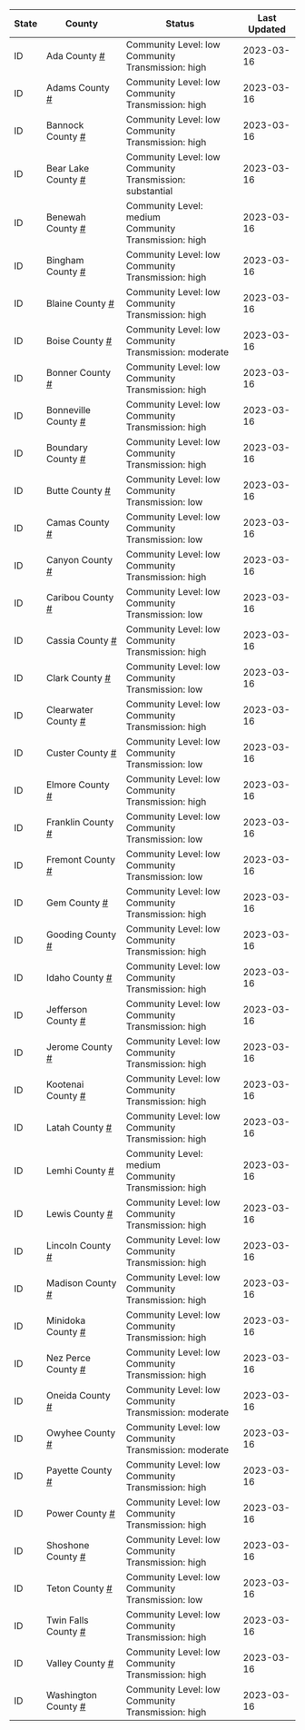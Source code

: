 State | County | Status | Last Updated
--- | --- | --- | --- 
ID | Ada County <a href="#ada_county">#</a> | <a name="ada_county"></a>Community Level: low<br/>Community Transmission: high | 2023-03-16
ID | Adams County <a href="#adams_county">#</a> | <a name="adams_county"></a>Community Level: low<br/>Community Transmission: high | 2023-03-16
ID | Bannock County <a href="#bannock_county">#</a> | <a name="bannock_county"></a>Community Level: low<br/>Community Transmission: high | 2023-03-16
ID | Bear Lake County <a href="#bear_lake_county">#</a> | <a name="bear_lake_county"></a>Community Level: low<br/>Community Transmission: substantial | 2023-03-16
ID | Benewah County <a href="#benewah_county">#</a> | <a name="benewah_county"></a>Community Level: medium<br/>Community Transmission: high | 2023-03-16
ID | Bingham County <a href="#bingham_county">#</a> | <a name="bingham_county"></a>Community Level: low<br/>Community Transmission: high | 2023-03-16
ID | Blaine County <a href="#blaine_county">#</a> | <a name="blaine_county"></a>Community Level: low<br/>Community Transmission: high | 2023-03-16
ID | Boise County <a href="#boise_county">#</a> | <a name="boise_county"></a>Community Level: low<br/>Community Transmission: moderate | 2023-03-16
ID | Bonner County <a href="#bonner_county">#</a> | <a name="bonner_county"></a>Community Level: low<br/>Community Transmission: high | 2023-03-16
ID | Bonneville County <a href="#bonneville_county">#</a> | <a name="bonneville_county"></a>Community Level: low<br/>Community Transmission: high | 2023-03-16
ID | Boundary County <a href="#boundary_county">#</a> | <a name="boundary_county"></a>Community Level: low<br/>Community Transmission: high | 2023-03-16
ID | Butte County <a href="#butte_county">#</a> | <a name="butte_county"></a>Community Level: low<br/>Community Transmission: low | 2023-03-16
ID | Camas County <a href="#camas_county">#</a> | <a name="camas_county"></a>Community Level: low<br/>Community Transmission: low | 2023-03-16
ID | Canyon County <a href="#canyon_county">#</a> | <a name="canyon_county"></a>Community Level: low<br/>Community Transmission: high | 2023-03-16
ID | Caribou County <a href="#caribou_county">#</a> | <a name="caribou_county"></a>Community Level: low<br/>Community Transmission: low | 2023-03-16
ID | Cassia County <a href="#cassia_county">#</a> | <a name="cassia_county"></a>Community Level: low<br/>Community Transmission: high | 2023-03-16
ID | Clark County <a href="#clark_county">#</a> | <a name="clark_county"></a>Community Level: low<br/>Community Transmission: low | 2023-03-16
ID | Clearwater County <a href="#clearwater_county">#</a> | <a name="clearwater_county"></a>Community Level: low<br/>Community Transmission: high | 2023-03-16
ID | Custer County <a href="#custer_county">#</a> | <a name="custer_county"></a>Community Level: low<br/>Community Transmission: low | 2023-03-16
ID | Elmore County <a href="#elmore_county">#</a> | <a name="elmore_county"></a>Community Level: low<br/>Community Transmission: high | 2023-03-16
ID | Franklin County <a href="#franklin_county">#</a> | <a name="franklin_county"></a>Community Level: low<br/>Community Transmission: low | 2023-03-16
ID | Fremont County <a href="#fremont_county">#</a> | <a name="fremont_county"></a>Community Level: low<br/>Community Transmission: low | 2023-03-16
ID | Gem County <a href="#gem_county">#</a> | <a name="gem_county"></a>Community Level: low<br/>Community Transmission: high | 2023-03-16
ID | Gooding County <a href="#gooding_county">#</a> | <a name="gooding_county"></a>Community Level: low<br/>Community Transmission: high | 2023-03-16
ID | Idaho County <a href="#idaho_county">#</a> | <a name="idaho_county"></a>Community Level: low<br/>Community Transmission: high | 2023-03-16
ID | Jefferson County <a href="#jefferson_county">#</a> | <a name="jefferson_county"></a>Community Level: low<br/>Community Transmission: high | 2023-03-16
ID | Jerome County <a href="#jerome_county">#</a> | <a name="jerome_county"></a>Community Level: low<br/>Community Transmission: high | 2023-03-16
ID | Kootenai County <a href="#kootenai_county">#</a> | <a name="kootenai_county"></a>Community Level: low<br/>Community Transmission: high | 2023-03-16
ID | Latah County <a href="#latah_county">#</a> | <a name="latah_county"></a>Community Level: low<br/>Community Transmission: high | 2023-03-16
ID | Lemhi County <a href="#lemhi_county">#</a> | <a name="lemhi_county"></a>Community Level: medium<br/>Community Transmission: high | 2023-03-16
ID | Lewis County <a href="#lewis_county">#</a> | <a name="lewis_county"></a>Community Level: low<br/>Community Transmission: high | 2023-03-16
ID | Lincoln County <a href="#lincoln_county">#</a> | <a name="lincoln_county"></a>Community Level: low<br/>Community Transmission: high | 2023-03-16
ID | Madison County <a href="#madison_county">#</a> | <a name="madison_county"></a>Community Level: low<br/>Community Transmission: high | 2023-03-16
ID | Minidoka County <a href="#minidoka_county">#</a> | <a name="minidoka_county"></a>Community Level: low<br/>Community Transmission: high | 2023-03-16
ID | Nez Perce County <a href="#nez_perce_county">#</a> | <a name="nez_perce_county"></a>Community Level: low<br/>Community Transmission: high | 2023-03-16
ID | Oneida County <a href="#oneida_county">#</a> | <a name="oneida_county"></a>Community Level: low<br/>Community Transmission: moderate | 2023-03-16
ID | Owyhee County <a href="#owyhee_county">#</a> | <a name="owyhee_county"></a>Community Level: low<br/>Community Transmission: moderate | 2023-03-16
ID | Payette County <a href="#payette_county">#</a> | <a name="payette_county"></a>Community Level: low<br/>Community Transmission: high | 2023-03-16
ID | Power County <a href="#power_county">#</a> | <a name="power_county"></a>Community Level: low<br/>Community Transmission: high | 2023-03-16
ID | Shoshone County <a href="#shoshone_county">#</a> | <a name="shoshone_county"></a>Community Level: low<br/>Community Transmission: high | 2023-03-16
ID | Teton County <a href="#teton_county">#</a> | <a name="teton_county"></a>Community Level: low<br/>Community Transmission: low | 2023-03-16
ID | Twin Falls County <a href="#twin_falls_county">#</a> | <a name="twin_falls_county"></a>Community Level: low<br/>Community Transmission: high | 2023-03-16
ID | Valley County <a href="#valley_county">#</a> | <a name="valley_county"></a>Community Level: low<br/>Community Transmission: high | 2023-03-16
ID | Washington County <a href="#washington_county">#</a> | <a name="washington_county"></a>Community Level: low<br/>Community Transmission: high | 2023-03-16
